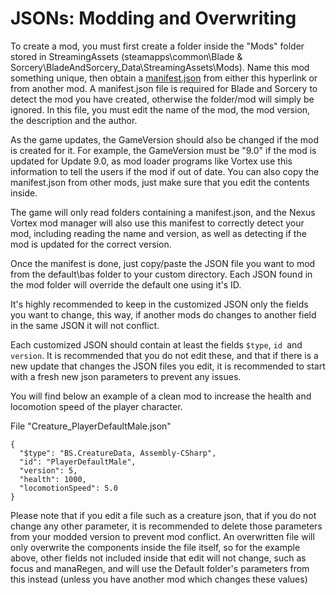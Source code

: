 # JSONs: Modding and Overwriting

To create a mod, you must first create a folder inside the "Mods" folder stored in StreamingAssets (steamapps\common\Blade & Sorcery\BladeAndSorcery_Data\StreamingAssets\Mods). Name this mod something unique, then obtain a [manifest.json](https://github.com/KospY/BasSDK/blob/master/_ModsExamples/ModFolder/WitchBroom/manifest.json) from either this hyperlink or from another mod.
A manifest.json file is required for Blade and Sorcery to detect the mod you have created, otherwise the folder/mod will simply be ignored. In this file, you must edit the name of the mod, the mod version, the description and the author. 

As the game updates, the GameVersion should also be changed if the mod is created for it. For example, the GameVersion must be "9.0" if the mod is updated for Update 9.0, as mod loader programs like Vortex use this information to tell the users if the mod if out of date. You can also copy the manifest.json from other mods, just make sure that you edit the contents inside.

The game will only read folders containing a manifest.json, and the Nexus Vortex mod manager will also use this manifest to correctly detect your mod, including reading the name and version, as well as detecting if the mod is updated for the correct version.

Once the manifest is done, just copy/paste the JSON file you want to mod from the default\bas folder to your custom directory. Each JSON found in the mod folder will override the default one using it's ID.

It's highly recommended to keep in the customized JSON only the fields you want to change, this way, if another mods do changes to another field in the same JSON it will not conflict. 

Each customized JSON should contain at least the fields `$type`, `id `and `version`. It is recommended that you do not edit these, and that if there is a new update that changes the JSON files you edit, it is recommended to start with a fresh new json parameters to prevent any issues.

You will find below an example of a clean mod to increase the health and locomotion speed of the player character.

File "Creature_PlayerDefaultMale.json"
```
{
  "$type": "BS.CreatureData, Assembly-CSharp",
  "id": "PlayerDefaultMale",
  "version": 5,
  "health": 1000,
  "locomotionSpeed": 5.0
}
```

Please note that if you edit a file such as a creature json, that if you do not change any other parameter, it is recommended to delete those parameters from your modded version to prevent mod conflict. An overwritten file will only overwrite the components inside the file itself, so for the example above, other fields not included inside that edit will not change, such as focus and manaRegen, and will use the Default folder's parameters from this instead (unless you have another mod which changes these values) 